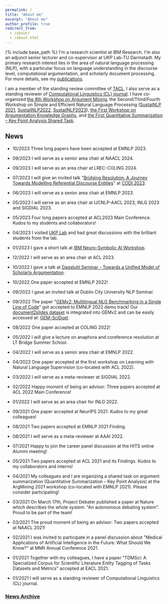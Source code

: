 ```yaml
---
permalink: /
title: "About me"
excerpt: "About me"
author_profile: true
redirect_from: 
  - /about/
  - /about.html
---
```


{% include base_path %}
I'm a research scientist at IBM Research. I'm also an adjunct senior lecturer and co-supervisor at UKP Lab-TU Darmstadt. My primary research interest lies in the area of natural language processing (NLP), with a particular focus on language understanding in the discourse level, computational argumentation, and scholarly document processing. For more details, see my [publications](https://yufanghou.github.io/publications/).

I am a member of the standing review committee of [TACL](http://www.transacl.org/). I also serve as a standing reviewer of [Computational Linguistics (CL) journal](http://cljournal.org/). I have co-organized [the 8th Workshop on Argument Mining](https://2021.argmining.org/), the Second/Third/Fourth Workshop on Simple and Efficient Natural Language Processing ([SustaiNLP 2021](https://sites.google.com/view/sustainlp2021/home), [SustailNLP2022](https://sites.google.com/view/sustainlp2022/home), [SustailNLP2023](https://sites.google.com/view/sustainlp2023/home)), [the First Workshop on Argumentation Knowledge Graphs](https://argkg21.argmining.org/), and [the First Quantitative Summarization – Key Point Analysis Shared Task](https://github.com/ibm/KPA_2021_shared_task).

## News

- 10/2023 Three long papers have been accepted at EMNLP 2023.

- 09/2023 I will serve as a senior area chair at NAACL 2024.

- 09/2023 I will serve as an area chair at LREC-COLING 2024.

- 07/2023 I will give an invited talk "[Bridging Resolution: A Journey Towards Modelling Referential Discourse Entities](https://github.com/yufanghou/yufanghou.github.io/blob/master/files/Talk-Yufang_CODI_2023_v1.pdf)" at [CODI 2023](https://sites.google.com/view/codi-2023/invited-speakers). 

- 06/2023 I will serve as a senior area chair at EMNLP 2023.

- 05/2023 I will serve as an area chair at IJCNLP-AACL 2023, INLG 2023 and SIGDIAL 2023.

- 05/2023 Four long papers accepted at ACL2023 Main Conference. Kudos to my students and collaborators!

- 04/2023 I visited [UKP Lab](https://www.informatik.tu-darmstadt.de/ukp/ukp_home/index.en.jsp) and had great discussions with the brilliant students from the lab.

- 01/2023 I gave a short talk at [IBM Neuro-Symbolic AI Workshop](https://ibm.github.io/neuro-symbolic-ai/events/ns-workshop2023/). 

- 12/2022 I will serve as an area chair at ACL 2023.

- 10/2022 I gave a talk at [Dagstuhl Seminar - Towards a Unified Model of Scholarly Argumentation](https://www.dagstuhl.de/en/program/calendar/semhp/?semnr=22432).

- 10/2022 One paper accepted at EMNLP 2022!

- 09/2022 I gave an invited talk at Dublin City University NLP Seminar. 

- 09/2022 The paper "[GEMv2: Multilingual NLG Benchmarking in a Single Line of Code](https://arxiv.org/pdf/2206.11249.pdf)" got accepted to EMNLP 2022 demo track! Our [document2slides dataset](https://github.com/IBM/document2slides) is integrated into GEMv2 and can be easily accessed at: [GEM-SciDuet](https://huggingface.co/datasets/GEM/SciDuet).

- 08/2022 One paper accepted at COLING 2022!

- 05/2022 I will give a lecture on anaphora and coreference resolution at LT Bridge Summer School.

- 04/2022 I will serve as a senior area chair at EMNLP 2022.

- 04/2022 One paper accepted at the first workshop on Learning with Natural Language Supervision (co-located with ACL 2022).

- 03/2022 I will serve as a meta-reviewer at SIGDIAL 2022.

- 02/2022 Happy moment of being an advisor: Three papers accepted at ACL 2022 Main Conference!

- 01/2022 I will serve as an area chair for INLG 2022.

- 09/2021 One paper accepted at NeurIPS 2021. Kudos to my great colleagues!

- 08/2021 Two papers accepted at EMNLP 2021 Finding.

- 08/2021 I will serve as a meta-reviewer at AAAI 2022.

- 07/2021 Happy to join the career panel discussion at the HITS online Alumini meeting!

- 05/2021 Two papers accepted at ACL 2021 and its Findings. Kudos to my collaborators and interns!

- 04/2021 My colleagues and I are organizing a shared task on argument summarization (Quantitative Summarization – Key Point Analysis) at the ArgMining 2021 workshop (co-located with EMNLP 2021). Please consider participating!

- 03/2021 On March 17th, Project Debater published a paper at Nature which describes the whole system: "An autonomous debating system". Proud to be part of the team!

- 03/2021 The proud moment of being an advisor: Two papers accepted at NAACL 2021!

- 02/2021 I was invited to participate in a panel discussion about "Medical Applications of Artificial Intelligence in the Future: What Should We Know?" at MMII Annual Conference 2021.

- 01/2021 Together with my colleagues, I have a paper "TDMSci: A Specialized Corpus for Scientific Literature Entity Tagging of Tasks Datasets and Metrics" accepted at EACL 2021.

- 01/2021 I will serve as a standing reviewer of Computational Linguistics (CL) journal. 

### [News Archive](https://yufanghou.github.io/newsarchive)
